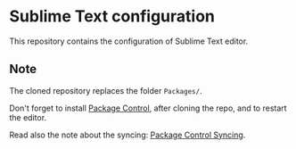 Sublime Text configuration
==========================

This repository contains the configuration of Sublime Text editor.

Note
----

The cloned repository replaces the folder `Packages/`.

Don't forget to install [Package Control](https://sublime.wbond.net/), after
cloning the repo, and to restart the editor.

Read also the note about the syncing: [Package Control Syncing](https://sublime.wbond.net/docs/syncing).
